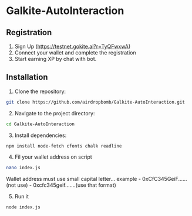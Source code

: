 # Galkite-AutoInteraction
## Registration

1. Sign Up (https://testnet.gokite.ai?r=TyQFwxwA)
2. Connect your wallet and complete the registration
3. Start earning XP by chat with bot.

## Installation

1. Clone the repository:

```bash
git clone https://github.com/airdropbomb/Galkite-AutoInteraction.git
```

2. Navigate to the project directory:

```bash
cd Galkite-AutoInteraction
```

3. Install dependencies:

```bash
npm install node-fetch cfonts chalk readline
```

4. Fil your wallet address on script

```bash
nano index.js
```
Wallet address must use small capital letter...
example - 0xCfC345GeiF...... (not use)
        - 0xcfc345geif.......(use that format)

5. Run it

```bash
node index.js
```
